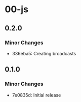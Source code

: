 # 00-js

## 0.2.0

### Minor Changes

- 336eba5: Creating broadcasts

## 0.1.0

### Minor Changes

- 7e0835d: Initial release

